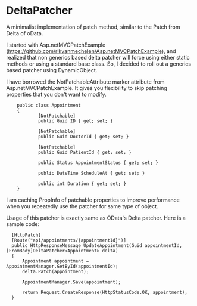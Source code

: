 DeltaPatcher
============

A minimalist implementation of patch method, similar to the Patch from Delta of oData.

I started with Asp.netMVCPatchExample (https://github.com/rikvanmechelen/Asp.netMVCPatchExample), and realized that non generics based delta patcher will force using either static methods or using a standard base class. So, I decided to roll out a generics based patcher using DynamicObject. 

I have borrowed the NotPatchableAttribute marker attribute from Asp.netMVCPatchExample.  It gives you flexibility to skip patching properties that you don't want to modify.

        public class Appointment
        {
                [NotPatchable]
                public Guid ID { get; set; }

                [NotPatchable]
                public Guid DoctorId { get; set; }

                [NotPatchable]
                public Guid PatientId { get; set; }

                public Status AppointmentStatus { get; set; }

                public DateTime ScheduleAt { get; set; }

                public int Duration { get; set; }
        }


I am caching PropInfo of patchable properties to improve performance when you repeatedly use the patcher for same type of object.

Usage of this patcher is exactly same as OData's Delta patcher. Here is a sample code:

      [HttpPatch]
      [Route("api/appointments/{appointmentId}")]
      public HttpResponseMessage UpdateAppointment(Guid appointmentId, [FromBody]DeltaPatcher<Appointment> delta)
      {
          Appointment appointment = AppointmentManager.GetById(appointmentId);
          delta.Patch(appointment);

          AppointmentManager.Save(appointment);

          return Request.CreateResponse(HttpStatusCode.OK, appointment);
      }
